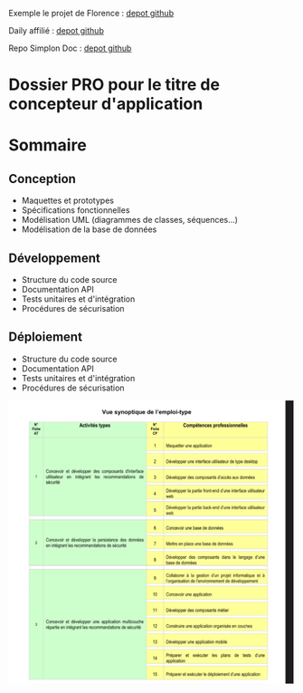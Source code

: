 Exemple le projet de Florence : [depot github](https://github.com/Simplon-hdf/bot-discord-Simplon-Hub-doc/blob/develop/doc/contexte-et-enjeux/contexte-et-enjeux.md#-sommaire)

Daily affilié : [depot github](https://github.com/Simplon-hdf/daily-objectives-cda-vals-p4/blob/main/Jour-32.md)

Repo Simplon Doc : [depot github](https://github.com/Simplon-hdf/bot-discord-Simplon-Hub-doc)

# Dossier PRO pour le titre de concepteur d'application

# Sommaire

## Conception

- Maquettes et prototypes
- Spécifications fonctionnelles
- Modélisation UML (diagrammes de classes, séquences...)
- Modélisation de la base de données

## Développement

- Structure du code source
- Documentation API
- Tests unitaires et d'intégration
- Procédures de sécurisation

## Déploiement

- Structure du code source
- Documentation API
- Tests unitaires et d'intégration
- Procédures de sécurisation

![CDA_Tableau](assets/img/Tableau_Competences_CDA.jpg)

